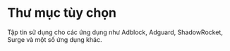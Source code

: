 # Thư mục tùy chọn

Tập tin sử dụng cho các ứng dụng như Adblock, Adguard, ShadowRocket, Surge và một số ứng dụng khác.
